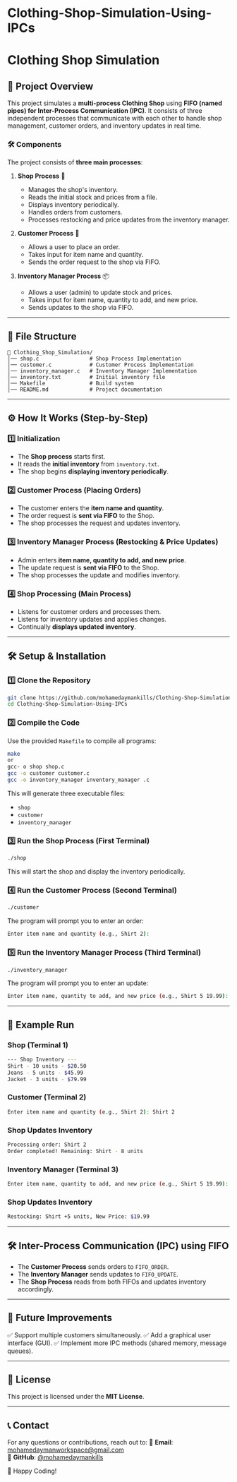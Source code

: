 # Clothing-Shop-Simulation-Using-IPCs
# Clothing Shop Simulation

## 📌 Project Overview
This project simulates a **multi-process Clothing Shop** using **FIFO (named pipes) for Inter-Process Communication (IPC)**. It consists of three independent processes that communicate with each other to handle shop management, customer orders, and inventory updates in real time.

### **🛠 Components**
The project consists of **three main processes**:

1. **Shop Process** 🏬  
   - Manages the shop's inventory.
   - Reads the initial stock and prices from a file.
   - Displays inventory periodically.
   - Handles orders from customers.
   - Processes restocking and price updates from the inventory manager.

2. **Customer Process** 🛒
   - Allows a user to place an order.
   - Takes input for item name and quantity.
   - Sends the order request to the shop via FIFO.

3. **Inventory Manager Process** 📦
   - Allows a user (admin) to update stock and prices.
   - Takes input for item name, quantity to add, and new price.
   - Sends updates to the shop via FIFO.

---

## 📂 File Structure
```
📁 Clothing_Shop_Simulation/
│── shop.c                # Shop Process Implementation
│── customer.c            # Customer Process Implementation
│── inventory_manager.c   # Inventory Manager Implementation
│── inventory.txt         # Initial inventory file
│── Makefile              # Build system
│── README.md             # Project documentation
```

---

## ⚙️ How It Works (Step-by-Step)
### **1️⃣ Initialization**
- The **Shop process** starts first.
- It reads the **initial inventory** from `inventory.txt`.
- The shop begins **displaying inventory periodically**.

### **2️⃣ Customer Process (Placing Orders)**
- The customer enters the **item name and quantity**.
- The order request is **sent via FIFO** to the Shop.
- The shop processes the request and updates inventory.

### **3️⃣ Inventory Manager Process (Restocking & Price Updates)**
- Admin enters **item name, quantity to add, and new price**.
- The update request is **sent via FIFO** to the Shop.
- The shop processes the update and modifies inventory.

### **4️⃣ Shop Processing (Main Process)**
- Listens for customer orders and processes them.
- Listens for inventory updates and applies changes.
- Continually **displays updated inventory**.

---

## 🛠 Setup & Installation
### **1️⃣ Clone the Repository**
```sh
git clone https://github.com/mohamedaymankills/Clothing-Shop-Simulation-Using-IPCs.git
cd Clothing-Shop-Simulation-Using-IPCs
```

### **2️⃣ Compile the Code**
Use the provided `Makefile` to compile all programs:
```sh
make
or
gcc- o shop shop.c
gcc -o customer customer.c
gcc -o inventory_manager inventory_manager .c
```
This will generate three executable files:
- `shop`
- `customer`
- `inventory_manager`

### **3️⃣ Run the Shop Process (First Terminal)**
```sh
./shop
```
This will start the shop and display the inventory periodically.

### **4️⃣ Run the Customer Process (Second Terminal)**
```sh
./customer
```
The program will prompt you to enter an order:
```sh
Enter item name and quantity (e.g., Shirt 2):
```

### **5️⃣ Run the Inventory Manager Process (Third Terminal)**
```sh
./inventory_manager
```
The program will prompt you to enter an update:
```sh
Enter item name, quantity to add, and new price (e.g., Shirt 5 19.99):
```

---

## 📌 Example Run
### **Shop (Terminal 1)**
```sh
--- Shop Inventory ---
Shirt - 10 units - $20.50
Jeans - 5 units - $45.99
Jacket - 3 units - $79.99
```

### **Customer (Terminal 2)**
```sh
Enter item name and quantity (e.g., Shirt 2): Shirt 2
```

### **Shop Updates Inventory**
```sh
Processing order: Shirt 2
Order completed! Remaining: Shirt - 8 units
```

### **Inventory Manager (Terminal 3)**
```sh
Enter item name, quantity to add, and new price (e.g., Shirt 5 19.99): Shirt 5 19.99
```

### **Shop Updates Inventory**
```sh
Restocking: Shirt +5 units, New Price: $19.99
```

---

## 🛠 Inter-Process Communication (IPC) using FIFO
- The **Customer Process** sends orders to `FIFO_ORDER`.
- The **Inventory Manager** sends updates to `FIFO_UPDATE`.
- The **Shop Process** reads from both FIFOs and updates inventory accordingly.

---

## 🎯 Future Improvements
✅ Support multiple customers simultaneously.
✅ Add a graphical user interface (GUI).
✅ Implement more IPC methods (shared memory, message queues).

---

## 📜 License
This project is licensed under the **MIT License**.

---

## 📞 Contact
For any questions or contributions, reach out to:
📧 **Email**: mohamedaymanworkspace@gmail.com  
🐙 **GitHub**: [@mohamedaymankills](https://github.com/mohamedaymankills)  

🚀 Happy Coding!

